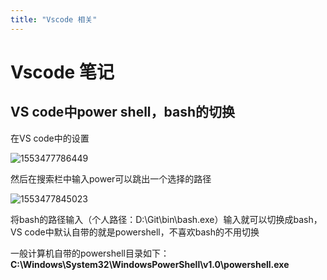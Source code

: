 ```yaml
---
title: "Vscode 相关"
---
```

# Vscode 笔记
## VS code中power shell，bash的切换

在VS code中的设置

![1553477786449](C:\Users\Administrator\AppData\Roaming\Typora\typora-user-images\1553477786449.png)

然后在搜索栏中输入power可以跳出一个选择的路径

![1553477845023](C:\Users\Administrator\AppData\Roaming\Typora\typora-user-images\1553477845023.png)

将bash的路径输入（个人路径：D:\Git\bin\bash.exe）输入就可以切换成bash，VS code中默认自带的就是powershell，不喜欢bash的不用切换

一般计算机自带的powershell目录如下：**C:\Windows\System32\WindowsPowerShell\v1.0\powershell.exe**

